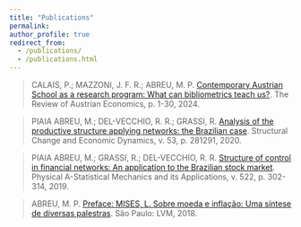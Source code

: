 ```yaml
---
title: "Publications"
permalink:
author_profile: true
redirect_from: 
  - /publications/
  - /publications.html
---
```



> CALAIS, P.; MAZZONI, J. F. R.; ABREU, M. P. [Contemporary Austrian School as a research program: What can bibliometrics teach us?](https://doi.org/10.1007/s11138-024-00657-z). The Review of Austrian Economics, p. 1-30, 2024.

> PIAIA ABREU, M.; DEL-VECCHIO, R. R.; GRASSI, R. [Analysis of the productive structure applying networks: the Brazilian case](https://doi.org/10.1016/j.strueco.2020.03.005). Structural Change and Economic Dynamics, v. 53, p. 281291, 2020.

> PIAIA ABREU, M.; GRASSI, R.; DEL-VECCHIO, R. R. [Structure of control in financial networks: An application to the Brazilian stock market](https://doi.org/10.1016/j.physa.2019.01.084). Physical A-Statistical Mechanics and its Applications, v. 522, p. 302-314, 2019.

> ABREU, M. P. [Preface: MISES, L. Sobre moeda e inflação: Uma síntese de diversas palestras](https://www.amazon.com.br/Sobre-moeda-infla%C3%A7%C3%A3o-diversas-palestras/dp/8593751636). São Paulo: LVM, 2018.


